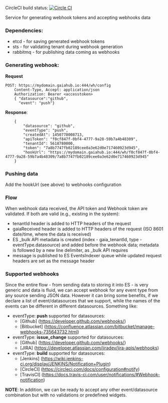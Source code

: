 CircleCI build status: [![Circle CI](https://circleci.com/gh/gaia-adm/webhook-service.svg?style=svg)](https://circleci.com/gh/gaia-adm/webhook-service)

Service for generating webhook tokens and accepting webhooks data

### Dependencies:
 - etcd - for saving generated webhook tokens
 - sts - for validating tenant during webhook generation
 - rabbitmq - for publishing data coming as webhooks

### Generating webhook:
**Request**
```
POST: https://mydomain.gaiahub.io:444/wh/config
    Content-Type, Accept: application/json
    Authorization: Bearer <accesstoken>
    { "datasource":"github",
      "event": "push"}
```
**Response**:
```
    {
        "datasource": "github",
        "eventType": "push",
        "createdAt": 1450778008713,
        "apiToken": "f0cf847f-0bf4-4777-9a28-59b7a4b48309",
        "tenantId": 5618780000,
        "token": "7a8b7747fb02189cee0a3e62d0e717460923d945",
        "hookUrl": "https://mydomain.gaiahub.io:444/wh/f0cf847f-0bf4-4777-9a28-59b7a4b48309/7a8b7747fb02189cee0a3e62d0e717460923d945"
    }
```

### Pushing data
Add the hookUrl (see above) to webhooks configuration

### Flow
When webhook data received, the API token and Webhook token are validated.
If both are valid (e.g., existing in the system):
  - tenantId header is added to HTTP headers of the request
  - gaiaReceived header is added to HTTP headers of the request (ISO 8601 date/time, where the data is received)
  - ES _bulk API metadata is created (index - gaia_tenantId, type - eventType.datasource) and added before the webhook data; metadata is followed by a new line delimiter, as _bulk API requires
  - message is published to ES EventsIndexer queue while updated request headers are set as the message header

### Supported webhooks
Since the entire flow - from sending data to storing it into ES - is very generic and data is fluid, we can accept webhook for any event type from any source sending JSON data.
However it can bring some benefits, if we declare a list of event/datasources that we support, while the names of the events can be different in different datasources. Something like:
  - eventType: **push** supported for datasources:
    - [Github] (https://developer.github.com/webhooks/)
    - [Bitbucket] (https://confluence.atlassian.com/bitbucket/manage-webhooks-735643732.html)
  - eventType: **issue_change** supported for datasources:
    - [Github] (https://developer.github.com/webhooks/)
    - [JIRA] (https://developer.atlassian.com/jiradev/jira-apis/webhooks)
  - eventType: **build**  supported for datasources:
    - [Jenkins] (https://wiki.jenkins-ci.org/display/JENKINS/Notification+Plugin)
    - [CircleCI] (https://circleci.com/docs/configuration#notify)
    - [TravisCI] (https://docs.travis-ci.com/user/notifications/#Webhook-notification)

**NOTE**: In addition, we can be ready to accept any other event/datasource combination but with no validations or predefined widgets.
